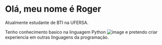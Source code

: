 # Olá, meu nome é Roger
Atualmente estudante de BTI na UFERSA.

Tenho conhecimento basico na linguagem Python ![image](https://github.com/user-attachments/assets/1de59d9d-7ccb-4023-9bd2-cb211f215843)
e pretendo criar experiencia em outras linguagens da programação.
<!--
**Rogerllc/Rogerllc** is a ✨ _special_ ✨ repository because its `README.md` (this file) appears on your GitHub profile.

Here are some ideas to get you started:

- 🔭 I’m currently working on ...
- 🌱 I’m currently learning ...
- 👯 I’m looking to collaborate on ...
- 🤔 I’m looking for help with ...
- 💬 Ask me about ...
- 📫 How to reach me: ...
- 😄 Pronouns: ...
- ⚡ Fun fact: ...
-->
